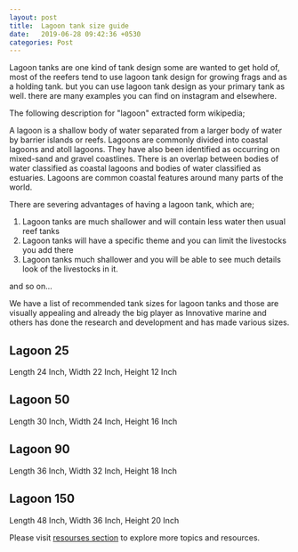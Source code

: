 ```yaml
---
layout: post
title:  Lagoon tank size guide
date:   2019-06-28 09:42:36 +0530
categories: Post
---
```

Lagoon tanks are one kind of tank design some are wanted to get hold of, most of the reefers tend to use lagoon tank design for growing frags and as a holding tank. but you can use lagoon tank design as your primary tank as well. there are many examples you can find on instagram and elsewhere.

The following description for "lagoon" extracted form wikipedia;

A lagoon is a shallow body of water separated from a larger body of water by barrier islands or reefs. Lagoons are commonly divided into coastal lagoons and atoll lagoons. They have also been identified as occurring on mixed-sand and gravel coastlines. There is an overlap between bodies of water classified as coastal lagoons and bodies of water classified as estuaries. Lagoons are common coastal features around many parts of the world.

There are severing advantages of having a lagoon tank, which are;

1. Lagoon tanks are much shallower and will contain less water then usual reef tanks
2. Lagoon tanks will have a specific theme and you can limit the livestocks you add there 
3. Lagoon tanks much shallower and you will be able to see much details look of the livestocks in it.

and so on...

We have a list of recommended tank sizes for lagoon tanks and those are visually appealing and already the big player as Innovative marine and others has done the research and development and has made various sizes.

## Lagoon 25

Length 24 Inch, Width 22 Inch, Height 12 Inch

## Lagoon 50

Length 30 Inch, Width 24 Inch, Height 16 Inch

## Lagoon 90

Length 36 Inch, Width 32 Inch, Height 18 Inch

## Lagoon 150

Length 48 Inch, Width 36 Inch, Height 20 Inch


Please visit [resourses section](/resources "Starting a Saltwater Aquarium at Home") to explore more topics and resources.